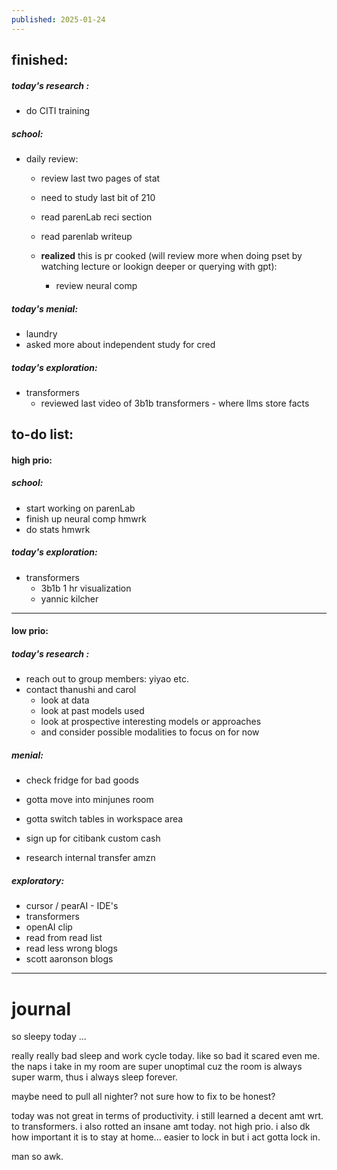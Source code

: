 ```yaml
---
published: 2025-01-24
---
```

## finished:
##### today's research :
- do CITI training
##### school:
- daily review:
	- review last two pages of stat
	- need to study last bit of 210
	
	- read parenLab reci section
	- read parenlab writeup

	
	- **realized** this is pr cooked (will review more when doing pset by watching lecture or lookign deeper or querying with gpt):
		- review neural comp
##### today's menial:
- laundry
- asked more about independent study for cred
##### today's exploration:
- transformers  
	- reviewed last video of 3b1b transformers - where llms store facts
## to-do list:

#### high prio:

##### school:
- start working on parenLab
- finish up neural comp hmwrk
- do stats hmwrk
##### today's exploration:
- transformers  
	- 3b1b 1 hr visualization
	- yannic kilcher

----

#### low prio:
##### today's research :
- reach out to group members: yiyao etc.
- contact thanushi and carol
	- look at data
	- look at past models used
	- look at prospective interesting models or approaches
	- and consider possible modalities to focus on for now

##### menial:
- check fridge for bad goods

- gotta move into minjunes room
- gotta switch tables in workspace area

- sign up for citibank custom cash
- research internal transfer amzn
##### exploratory:
- cursor / pearAI - IDE's
- transformers  
- openAI clip
- read from read list 
- read less wrong blogs
- scott aaronson blogs


---
# journal

so sleepy today ...

really really bad sleep and work cycle today. like so bad it scared even me. the naps i take in my room are super unoptimal cuz the room is always super warm, thus i always sleep forever. 

maybe need to pull all nighter? not sure how to fix to be honest?

today was not great in terms of productivity. i still learned a decent amt wrt. to transformers. i also rotted an insane amt today. not high prio. i also dk how important it is to stay at home... easier to lock in but i act gotta lock in.

man so awk.